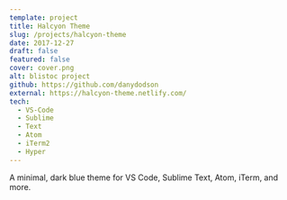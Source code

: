 ```yaml
---
template: project
title: Halcyon Theme
slug: /projects/halcyon-theme
date: 2017-12-27
draft: false
featured: false
cover: cover.png
alt: blistoc project
github: https://github.com/danydodson
external: https://halcyon-theme.netlify.com/
tech: 
  - VS-Code 
  - Sublime 
  - Text 
  - Atom 
  - iTerm2 
  - Hyper
---
```


A minimal, dark blue theme for VS Code, Sublime Text, Atom, iTerm, and more.

